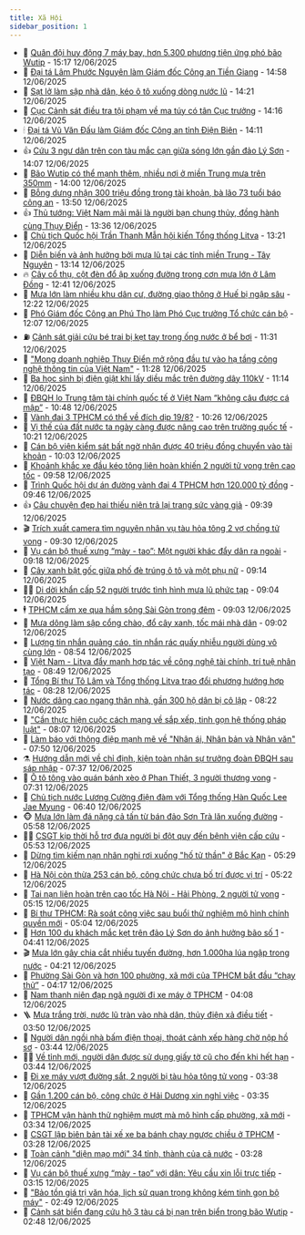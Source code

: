 ```yaml
---
title: Xã Hội
sidebar_position: 1
---
```


<!-- dantri-xa-hoi:START -->
- 🫣 [Quân đội huy động 7 máy bay, hơn 5.300 phương tiện ứng phó bão Wutip](https://dantri.com.vn/xa-hoi/quan-doi-huy-dong-7-may-bay-hon-5300-phuong-tien-ung-pho-bao-wutip-20250612220602599.htm) - 15:17 12/06/2025
- 💼 [Đại tá Lâm Phước Nguyên làm Giám đốc Công an Tiền Giang](https://dantri.com.vn/xa-hoi/dai-ta-lam-phuoc-nguyen-lam-giam-doc-cong-an-tien-giang-20250612210422455.htm) - 14:58 12/06/2025
- 🎊 [Sạt lở làm sập nhà dân, kéo ô tô xuống dòng nước lũ](https://dantri.com.vn/xa-hoi/sat-lo-lam-sap-nha-dan-keo-o-to-xuong-dong-nuoc-lu-20250612210159270.htm) - 14:21 12/06/2025
- 🙉 [Cục Cảnh sát điều tra tội phạm về ma túy có tân Cục trưởng](https://dantri.com.vn/xa-hoi/cuc-canh-sat-dieu-tra-toi-pham-ve-ma-tuy-co-tan-cuc-truong-20250612210943943.htm) - 14:16 12/06/2025
- 🕯 [Đại tá Vũ Văn Đấu làm Giám đốc Công an tỉnh Điện Biên](https://dantri.com.vn/xa-hoi/dai-ta-vu-van-dau-lam-giam-doc-cong-an-tinh-dien-bien-20250612210344435.htm) - 14:11 12/06/2025
- 👍 [Cứu 3 ngư dân trên con tàu mắc cạn giữa sóng lớn gần đảo Lý Sơn](https://dantri.com.vn/xa-hoi/cuu-3-ngu-dan-tren-con-tau-mac-can-giua-song-lon-gan-dao-ly-son-20250612205233568.htm) - 14:07 12/06/2025
- 🤖 [Bão Wutip có thể mạnh thêm, nhiều nơi ở miền Trung mưa trên 350mm](https://dantri.com.vn/xa-hoi/bao-wutip-co-the-manh-them-nhieu-noi-o-mien-trung-mua-tren-350mm-20250612205154176.htm) - 14:00 12/06/2025
- 🙉 [Bỗng dưng nhận 300 triệu đồng trong tài khoản, bà lão 73 tuổi báo công an](https://dantri.com.vn/xa-hoi/bong-dung-nhan-300-trieu-dong-trong-tai-khoan-ba-lao-73-tuoi-bao-cong-an-20250612204245765.htm) - 13:50 12/06/2025
- 👍 [Thủ tướng: Việt Nam mãi mãi là người bạn chung thủy, đồng hành cùng Thụy Điển](https://dantri.com.vn/xa-hoi/thu-tuong-viet-nam-mai-mai-la-nguoi-ban-chung-thuy-dong-hanh-cung-thuy-dien-20250612203638456.htm) - 13:36 12/06/2025
- 🗽 [Chủ tịch Quốc hội Trần Thanh Mẫn hội kiến Tổng thống Litva](https://dantri.com.vn/xa-hoi/chu-tich-quoc-hoi-tran-thanh-man-hoi-kien-tong-thong-litva-20250612200647171.htm) - 13:21 12/06/2025
- 🗽 [Diễn biến và ảnh hưởng bởi mưa lũ tại các tỉnh miền Trung - Tây Nguyên](https://dantri.com.vn/xa-hoi/dien-bien-va-anh-huong-boi-mua-lu-tai-cac-tinh-mien-trung-tay-nguyen-20250612192057904.htm) - 13:14 12/06/2025
- 🔥 [Cây cổ thụ, cột đèn đổ ập xuống đường trong cơn mưa lớn ở Lâm Đồng](https://dantri.com.vn/xa-hoi/cay-co-thu-cot-den-do-ap-xuong-duong-trong-con-mua-lon-o-lam-dong-20250612191016727.htm) - 12:41 12/06/2025
- 🦒 [Mưa lớn làm nhiều khu dân cư, đường giao thông ở Huế bị ngập sâu](https://dantri.com.vn/xa-hoi/mua-lon-lam-nhieu-khu-dan-cu-duong-giao-thong-o-hue-bi-ngap-sau-20250612182357608.htm) - 12:22 12/06/2025
- 🧐 [Phó Giám đốc Công an Phú Thọ làm Phó Cục trưởng Tổ chức cán bộ](https://dantri.com.vn/xa-hoi/pho-giam-doc-cong-an-phu-tho-lam-pho-cuc-truong-to-chuc-can-bo-20250612185227793.htm) - 12:07 12/06/2025
- ⛽️ [Cảnh sát giải cứu bé trai bị kẹt tay trong ống nước ở bể bơi](https://dantri.com.vn/xa-hoi/canh-sat-giai-cuu-be-trai-bi-ket-tay-trong-ong-nuoc-o-be-boi-20250612181721670.htm) - 11:31 12/06/2025
- 🚀 [&quot;Mong doanh nghiệp Thụy Điển mở rộng đầu tư vào hạ tầng công nghệ thông tin của Việt Nam&quot;](https://dantri.com.vn/xa-hoi/mong-doanh-nghiep-thuy-dien-mo-rong-dau-tu-vao-ha-tang-cong-nghe-thong-tin-cua-viet-nam-20250612182804532.htm) - 11:28 12/06/2025
- 🦒 [Ba học sinh bị điện giật khi lấy diều mắc trên đường dây 110kV](https://dantri.com.vn/xa-hoi/ba-hoc-sinh-bi-dien-giat-khi-lay-dieu-mac-tren-duong-day-110kv-20250612180334838.htm) - 11:14 12/06/2025
- 🦅 [ĐBQH lo Trung tâm tài chính quốc tế ở Việt Nam “không câu được cá mập”](https://dantri.com.vn/xa-hoi/dbqh-lo-trung-tam-tai-chinh-quoc-te-o-viet-nam-khong-cau-duoc-ca-map-20250612173252777.htm) - 10:48 12/06/2025
- 🚀 [Vành đai 3 TPHCM có thể về đích dịp 19/8?](https://dantri.com.vn/xa-hoi/vanh-dai-3-tphcm-co-the-ve-dich-dip-198-20250612165113479.htm) - 10:26 12/06/2025
- 🦅 [Vị thế của đất nước ta ngày càng được nâng cao trên trường quốc tế](https://dantri.com.vn/xa-hoi/vi-the-cua-dat-nuoc-ta-ngay-cang-duoc-nang-cao-tren-truong-quoc-te-20250612154405968.htm) - 10:21 12/06/2025
- 🤠 [Cán bộ viện kiểm sát bất ngờ nhận được 40 triệu đồng chuyển vào tài khoản](https://dantri.com.vn/xa-hoi/can-bo-vien-kiem-sat-bat-ngo-nhan-duoc-40-trieu-dong-chuyen-vao-tai-khoan-20250612161727567.htm) - 10:03 12/06/2025
- 💄 [Khoảnh khắc xe đầu kéo tông liên hoàn khiến 2 người tử vong trên cao tốc](https://dantri.com.vn/xa-hoi/khoanh-khac-xe-dau-keo-tong-lien-hoan-khien-2-nguoi-tu-vong-tren-cao-toc-20250612162928166.htm) - 09:58 12/06/2025
- 🥷 [Trình Quốc hội dự án đường vành đai 4 TPHCM hơn 120.000 tỷ đồng](https://dantri.com.vn/xa-hoi/trinh-quoc-hoi-du-an-duong-vanh-dai-4-tphcm-hon-120000-ty-dong-20250612160346899.htm) - 09:46 12/06/2025
- 👍 [Câu chuyện đẹp hai thiếu niên trả lại trang sức vàng giả](https://dantri.com.vn/xa-hoi/cau-chuyen-dep-hai-thieu-nien-tra-lai-trang-suc-vang-gia-20250612155734392.htm) - 09:39 12/06/2025
- 🎬 [Trích xuất camera tìm nguyên nhân vụ tàu hỏa tông 2 vợ chồng tử vong](https://dantri.com.vn/xa-hoi/trich-xuat-camera-tim-nguyen-nhan-vu-tau-hoa-tong-2-vo-chong-tu-vong-20250612144427880.htm) - 09:30 12/06/2025
- 🦒 [Vụ cán bộ thuế xưng “mày - tao”: Một người khác đẩy dân ra ngoài](https://dantri.com.vn/xa-hoi/vu-can-bo-thue-xung-may-tao-mot-nguoi-khac-day-dan-ra-ngoai-20250612125603210.htm) - 09:18 12/06/2025
- 🌊 [Cây xanh bật gốc giữa phố đè trúng ô tô và một phụ nữ](https://dantri.com.vn/xa-hoi/cay-xanh-bat-goc-giua-pho-de-trung-o-to-va-mot-phu-nu-20250612153140664.htm) - 09:14 12/06/2025
- 🧑‍💻 [Di dời khẩn cấp 52 người trước tình hình mưa lũ phức tạp](https://dantri.com.vn/xa-hoi/di-doi-khan-cap-52-nguoi-truoc-tinh-hinh-mua-lu-phuc-tap-20250612152141966.htm) - 09:04 12/06/2025
- 🕴 [TPHCM cấm xe qua hầm sông Sài Gòn trong đêm](https://dantri.com.vn/xa-hoi/tphcm-cam-xe-qua-ham-song-sai-gon-trong-dem-20250612155409906.htm) - 09:03 12/06/2025
- 🤔 [Mưa dông làm sập cổng chào, đổ cây xanh, tốc mái nhà dân](https://dantri.com.vn/xa-hoi/mua-dong-lam-sap-cong-chao-do-cay-xanh-toc-mai-nha-dan-20250612141230341.htm) - 09:02 12/06/2025
- 💄 [Lượng tin nhắn quảng cáo, tin nhắn rác quấy nhiễu người dùng vô cùng lớn](https://dantri.com.vn/xa-hoi/luong-tin-nhan-quang-cao-tin-nhan-rac-quay-nhieu-nguoi-dung-vo-cung-lon-20250612151051924.htm) - 08:54 12/06/2025
- 🧠 [Việt Nam - Litva đẩy mạnh hợp tác về công nghệ tài chính, trí tuệ nhân tạo](https://dantri.com.vn/xa-hoi/viet-nam-litva-day-manh-hop-tac-ve-cong-nghe-tai-chinh-tri-tue-nhan-tao-20250612150720023.htm) - 08:49 12/06/2025
- 🦣 [Tổng Bí thư Tô Lâm và Tổng thống Litva trao đổi phương hướng hợp tác](https://dantri.com.vn/xa-hoi/tong-bi-thu-to-lam-va-tong-thong-litva-trao-doi-phuong-huong-hop-tac-20250612152401165.htm) - 08:28 12/06/2025
- 💫 [Nước dâng cao ngang thân nhà, gần 300 hộ dân bị cô lập](https://dantri.com.vn/xa-hoi/nuoc-dang-cao-ngang-than-nha-gan-300-ho-dan-bi-co-lap-20250612144100704.htm) - 08:22 12/06/2025
- 🚀 [&quot;Cần thực hiện cuộc cách mạng về sắp xếp, tinh gọn hệ thống pháp luật&quot;](https://dantri.com.vn/xa-hoi/can-thuc-hien-cuoc-cach-mang-ve-sap-xep-tinh-gon-he-thong-phap-luat-20250612144538985.htm) - 08:07 12/06/2025
- 🤔 [Làm báo với thông điệp mạnh mẽ về &quot;Nhân ái, Nhân bản và Nhân văn&quot;](https://dantri.com.vn/xa-hoi/lam-bao-voi-thong-diep-manh-me-ve-nhan-ai-nhan-ban-va-nhan-van-20250612144136170.htm) - 07:50 12/06/2025
- ⚗️ [Hướng dẫn mới về chỉ định, kiện toàn nhân sự trưởng đoàn ĐBQH sau sáp nhập](https://dantri.com.vn/xa-hoi/huong-dan-moi-ve-chi-dinh-kien-toan-nhan-su-truong-doan-dbqh-sau-sap-nhap-20250612135852960.htm) - 07:37 12/06/2025
- 🫶 [Ô tô tông vào quán bánh xèo ở Phan Thiết, 3 người thương vong](https://dantri.com.vn/xa-hoi/o-to-tong-vao-quan-banh-xeo-o-phan-thiet-3-nguoi-thuong-vong-20250612141055542.htm) - 07:31 12/06/2025
- 🌮 [Chủ tịch nước Lương Cường điện đàm với Tổng thống Hàn Quốc Lee Jae Myung](https://dantri.com.vn/xa-hoi/chu-tich-nuoc-luong-cuong-dien-dam-voi-tong-thong-han-quoc-lee-jae-myung-20250612134010218.htm) - 06:40 12/06/2025
- 🐵 [Mưa lớn làm đá nặng cả tấn từ bán đảo Sơn Trà lăn xuống đường](https://dantri.com.vn/xa-hoi/mua-lon-lam-da-nang-ca-tan-tu-ban-dao-son-tra-lan-xuong-duong-20250612122335209.htm) - 05:58 12/06/2025
- 🧑‍🏫 [CSGT kịp thời hỗ trợ đưa người bị đột quỵ đến bệnh viện cấp cứu](https://dantri.com.vn/xa-hoi/csgt-kip-thoi-ho-tro-dua-nguoi-bi-dot-quy-den-benh-vien-cap-cuu-20250612124037604.htm) - 05:53 12/06/2025
- 💫 [Dừng tìm kiếm nạn nhân nghi rơi xuống &quot;hố tử thần&quot; ở Bắc Kạn](https://dantri.com.vn/xa-hoi/dung-tim-kiem-nan-nhan-nghi-roi-xuong-ho-tu-than-o-bac-kan-20250612122417992.htm) - 05:29 12/06/2025
- 🦩 [Hà Nội còn thừa 253 cán bộ, công chức chưa bố trí được vị trí](https://dantri.com.vn/xa-hoi/ha-noi-con-thua-253-can-bo-cong-chuc-chua-bo-tri-duoc-vi-tri-20250612121419542.htm) - 05:22 12/06/2025
- 🦄 [Tai nạn liên hoàn trên cao tốc Hà Nội - Hải Phòng, 2 người tử vong](https://dantri.com.vn/xa-hoi/tai-nan-lien-hoan-tren-cao-toc-ha-noi-hai-phong-2-nguoi-tu-vong-20250612115758082.htm) - 05:15 12/06/2025
- 💂 [Bí thư TPHCM: Rà soát công việc sau buổi thử nghiệm mô hình chính quyền mới](https://dantri.com.vn/xa-hoi/bi-thu-tphcm-ra-soat-cong-viec-sau-buoi-thu-nghiem-mo-hinh-chinh-quyen-moi-20250612113632902.htm) - 05:04 12/06/2025
- 💄 [Hơn 100 du khách mắc kẹt trên đảo Lý Sơn do ảnh hưởng bão số 1](https://dantri.com.vn/xa-hoi/hon-100-du-khach-mac-ket-tren-dao-ly-son-do-anh-huong-bao-so-1-20250612113004647.htm) - 04:41 12/06/2025
- 🎬 [Mưa lớn gây chia cắt nhiều tuyến đường, hơn 1.000ha lúa ngập trong nước](https://dantri.com.vn/xa-hoi/mua-lon-gay-chia-cat-nhieu-tuyen-duong-hon-1000ha-lua-ngap-trong-nuoc-20250612105401815.htm) - 04:21 12/06/2025
- 👀 [Phường Sài Gòn và hơn 100 phường, xã mới của TPHCM bắt đầu “chạy thử”](https://dantri.com.vn/xa-hoi/phuong-sai-gon-va-hon-100-phuong-xa-moi-cua-tphcm-bat-dau-chay-thu-20250612102939765.htm) - 04:17 12/06/2025
- 💃 [Nam thanh niên đạp ngã người đi xe máy ở TPHCM](https://dantri.com.vn/xa-hoi/nam-thanh-nien-dap-nga-nguoi-di-xe-may-o-tphcm-20250612090547589.htm) - 04:08 12/06/2025
- 🪜 [Mưa trắng trời, nước lũ tràn vào nhà dân, thủy điện xả điều tiết](https://dantri.com.vn/xa-hoi/mua-trang-troi-nuoc-lu-tran-vao-nha-dan-thuy-dien-xa-dieu-tiet-20250612103639788.htm) - 03:50 12/06/2025
- 📝 [Người dân ngồi nhà bấm điện thoại, thoát cảnh xếp hàng chờ nộp hồ sơ](https://dantri.com.vn/xa-hoi/nguoi-dan-ngoi-nha-bam-dien-thoai-thoat-canh-xep-hang-cho-nop-ho-so-20250612093116598.htm) - 03:44 12/06/2025
- 🧑‍💻 [Về tỉnh mới, người dân được sử dụng giấy tờ cũ cho đến khi hết hạn](https://dantri.com.vn/xa-hoi/ve-tinh-moi-nguoi-dan-duoc-su-dung-giay-to-cu-cho-den-khi-het-han-20250612103837827.htm) - 03:44 12/06/2025
- 👺 [Đi xe máy vượt đường sắt, 2 người bị tàu hỏa tông tử vong](https://dantri.com.vn/xa-hoi/di-xe-may-vuot-duong-sat-2-nguoi-bi-tau-hoa-tong-tu-vong-20250612101646071.htm) - 03:38 12/06/2025
- 🌮 [Gần 1.200 cán bộ, công chức ở Hải Dương xin nghỉ việc](https://dantri.com.vn/xa-hoi/gan-1200-can-bo-cong-chuc-o-hai-duong-xin-nghi-viec-20250612102336685.htm) - 03:35 12/06/2025
- 🤭 [TPHCM vận hành thử nghiệm mượt mà mô hình cấp phường, xã mới](https://dantri.com.vn/xa-hoi/tphcm-van-hanh-thu-nghiem-muot-ma-mo-hinh-cap-phuong-xa-moi-20250612095820724.htm) - 03:34 12/06/2025
- 💪 [CSGT lập biên bản tài xế xe ba bánh chạy ngược chiều ở TPHCM](https://dantri.com.vn/xa-hoi/csgt-lap-bien-ban-tai-xe-xe-ba-banh-chay-nguoc-chieu-o-tphcm-20250612092512300.htm) - 03:28 12/06/2025
- 🧰 [Toàn cảnh &quot;diện mạo mới&quot; 34 tỉnh, thành của cả nước](https://dantri.com.vn/xa-hoi/toan-canh-dien-mao-moi-34-tinh-thanh-cua-ca-nuoc-20250522113400648.htm) - 03:28 12/06/2025
- 🤡 [Vụ cán bộ thuế xưng “mày - tao” với dân: Yêu cầu xin lỗi trực tiếp](https://dantri.com.vn/xa-hoi/vu-can-bo-thue-xung-may-tao-voi-dan-yeu-cau-xin-loi-truc-tiep-20250612084436246.htm) - 03:15 12/06/2025
- 🦆 [&quot;Bảo tồn giá trị văn hóa, lịch sử quan trọng không kém tinh gọn bộ máy&quot;](https://dantri.com.vn/xa-hoi/bao-ton-gia-tri-van-hoa-lich-su-quan-trong-khong-kem-tinh-gon-bo-may-20250612092656427.htm) - 02:49 12/06/2025
- 🦍 [Cảnh sát biển đang cứu hộ 3 tàu cá bị nạn trên biển trong bão Wutip](https://dantri.com.vn/xa-hoi/canh-sat-bien-dang-cuu-ho-3-tau-ca-bi-nan-tren-bien-trong-bao-wutip-20250612092640044.htm) - 02:48 12/06/2025<!-- dantri-xa-hoi:END -->
